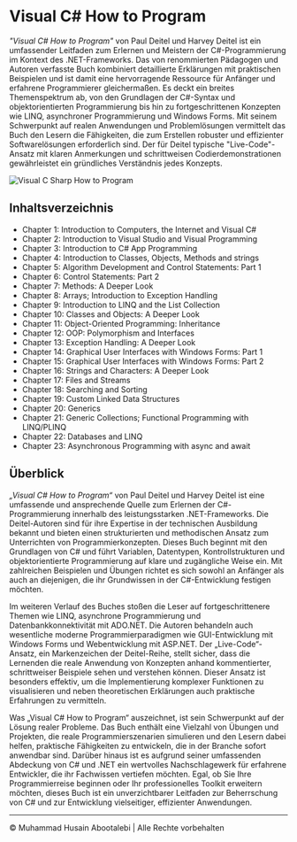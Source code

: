 <!-- ©©©©©©©©©©©©©©©©©©©©©©©© All Rights Are Reserved By Muhammad Husain Abootalebi ©©©©©©©©©©©©©©©©©©©©©©©©©©©©©©©©©© -->

# Visual C# How to Program

*"Visual C# How to Program"* von Paul Deitel und Harvey Deitel ist ein umfassender Leitfaden zum Erlernen und Meistern der C#-Programmierung im Kontext des .NET-Frameworks. Das von renommierten Pädagogen und Autoren verfasste Buch kombiniert detaillierte Erklärungen mit praktischen Beispielen und ist damit eine hervorragende Ressource für Anfänger und erfahrene Programmierer gleichermaßen. Es deckt ein breites Themenspektrum ab, von den Grundlagen der C#-Syntax und objektorientierten Programmierung bis hin zu fortgeschrittenen Konzepten wie LINQ, asynchroner Programmierung und Windows Forms. Mit seinem Schwerpunkt auf realen Anwendungen und Problemlösungen vermittelt das Buch den Lesern die Fähigkeiten, die zum Erstellen robuster und effizienter Softwarelösungen erforderlich sind. Der für Deitel typische "Live-Code"-Ansatz mit klaren Anmerkungen und schrittweisen Codierdemonstrationen gewährleistet ein gründliches Verständnis jedes Konzepts.

![Visual C Sharp How to Program](../../assets/Books/Book%20Covers/1%20-%201%20-%20Visual%20C%20Sharp%20How%20to%20Program.webp)

## Inhaltsverzeichnis

- Chapter 1: Introduction to Computers, the Internet and Visual C#
- Chapter 2: Introduction to Visual Studio and Visual Programming
- Chapter 3: Introduction to C# App Programming
- Chapter 4: Introduction to Classes, Objects, Methods and strings
- Chapter 5: Algorithm Development and Control Statements: Part 1
- Chapter 6: Control Statements: Part 2
- Chapter 7: Methods: A Deeper Look
- Chapter 8: Arrays; Introduction to Exception Handling
- Chapter 9: Introduction to LINQ and the List Collection
- Chapter 10: Classes and Objects: A Deeper Look
- Chapter 11: Object-Oriented Programming: Inheritance
- Chapter 12: OOP: Polymorphism and Interfaces
- Chapter 13: Exception Handling: A Deeper Look
- Chapter 14: Graphical User Interfaces with Windows Forms: Part 1
- Chapter 15: Graphical User Interfaces with Windows Forms: Part 2
- Chapter 16: Strings and Characters: A Deeper Look
- Chapter 17: Files and Streams
- Chapter 18: Searching and Sorting
- Chapter 19: Custom Linked Data Structures
- Chapter 20: Generics
- Chapter 21: Generic Collections; Functional Programming with LINQ/PLINQ
- Chapter 22: Databases and LINQ
- Chapter 23: Asynchronous Programming with async and await

## Überblick

*„Visual C# How to Program“* von Paul Deitel und Harvey Deitel ist eine umfassende und ansprechende Quelle zum Erlernen der C#-Programmierung innerhalb des leistungsstarken .NET-Frameworks. Die Deitel-Autoren sind für ihre Expertise in der technischen Ausbildung bekannt und bieten einen strukturierten und methodischen Ansatz zum Unterrichten von Programmierkonzepten. Dieses Buch beginnt mit den Grundlagen von C# und führt Variablen, Datentypen, Kontrollstrukturen und objektorientierte Programmierung auf klare und zugängliche Weise ein. Mit zahlreichen Beispielen und Übungen richtet es sich sowohl an Anfänger als auch an diejenigen, die ihr Grundwissen in der C#-Entwicklung festigen möchten.

Im weiteren Verlauf des Buches stoßen die Leser auf fortgeschrittenere Themen wie LINQ, asynchrone Programmierung und Datenbankkonnektivität mit ADO.NET. Die Autoren behandeln auch wesentliche moderne Programmierparadigmen wie GUI-Entwicklung mit Windows Forms und Webentwicklung mit ASP.NET. Der „Live-Code“-Ansatz, ein Markenzeichen der Deitel-Reihe, stellt sicher, dass die Lernenden die reale Anwendung von Konzepten anhand kommentierter, schrittweiser Beispiele sehen und verstehen können. Dieser Ansatz ist besonders effektiv, um die Implementierung komplexer Funktionen zu visualisieren und neben theoretischen Erklärungen auch praktische Erfahrungen zu vermitteln.

Was „Visual C# How to Program“ auszeichnet, ist sein Schwerpunkt auf der Lösung realer Probleme. Das Buch enthält eine Vielzahl von Übungen und Projekten, die reale Programmierszenarien simulieren und den Lesern dabei helfen, praktische Fähigkeiten zu entwickeln, die in der Branche sofort anwendbar sind. Darüber hinaus ist es aufgrund seiner umfassenden Abdeckung von C# und .NET ein wertvolles Nachschlagewerk für erfahrene Entwickler, die ihr Fachwissen vertiefen möchten. Egal, ob Sie Ihre Programmierreise beginnen oder Ihr professionelles Toolkit erweitern möchten, dieses Buch ist ein unverzichtbarer Leitfaden zur Beherrschung von C# und zur Entwicklung vielseitiger, effizienter Anwendungen.

---

© Muhammad Husain Abootalebi | Alle Rechte vorbehalten

<!-- ©©©©©©©©©©©©©©©©©©©©©©©© All Rights Are Reserved By Muhammad Husain Abootalebi ©©©©©©©©©©©©©©©©©©©©©©©©©©©©©©©©©© -->
